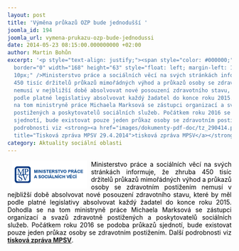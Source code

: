 ```yaml
---
layout: post
title: 'Výměna průkazů OZP bude jednodušší '
joomla_id: 194
joomla_url: vymena-prukazu-ozp-bude-jednodussi
date: 2014-05-23 08:15:00.000000000 +02:00
author: Martin Bohůn
excerpt: '<p style="text-align: justify;"><span style="color: #000000;"><img src="images/loga/logo-mpsv.png"
  border="0" width="168" height="63" style="float: left; margin-left: 10px; margin-right:
  10px;" />Ministerstvo práce a sociálních věcí na svých stránkách informuje, že zhruba
  450 tisíc držitelů průkazů mimořádných výhod a průkazů osoby se zdravotním postižením
  nemusí v nejbližší době absolvovat nové posouzení zdravotního stavu, které by měl
  podle platné legislativy absolvovat každý žadatel do konce roku 2015. Dohodla se
  na tom ministryně práce Michaela Marksová se zástupci organizací a svazů zdravotně
  postižených a poskytovatelů sociálních služeb. Počátkem roku 2016 se podoba průkazů
  sjednotí, bude existovat pouze jeden průkaz osoby se zdravotním postižením. Další
  podrobnosti viz <strong><a href="images/dokumenty-pdf-doc/tz_290414.pdf" target="_blank"
  title="Tisková zpráva MPSV 29.4.2014">tisková zpráva MPSV</a></strong>.  </span></p>'
category: Aktuality sociální oblasti
---
```

<p style="text-align: justify;"><span style="color: #000000;"><img src="images/loga/logo-mpsv.png" border="0" width="168" height="63" style="float: left; margin-left: 10px; margin-right: 10px;" />Ministerstvo práce a sociálních věcí na svých stránkách informuje, že zhruba 450 tisíc držitelů průkazů mimořádných výhod a průkazů osoby se zdravotním postižením nemusí v nejbližší době absolvovat nové posouzení zdravotního stavu, které by měl podle platné legislativy absolvovat každý žadatel do konce roku 2015. Dohodla se na tom ministryně práce Michaela Marksová se zástupci organizací a svazů zdravotně postižených a poskytovatelů sociálních služeb. Počátkem roku 2016 se podoba průkazů sjednotí, bude existovat pouze jeden průkaz osoby se zdravotním postižením. Další podrobnosti viz <strong><a href="images/dokumenty-pdf-doc/tz_290414.pdf" target="_blank" title="Tisková zpráva MPSV 29.4.2014">tisková zpráva MPSV</a></strong>.  </span></p>
